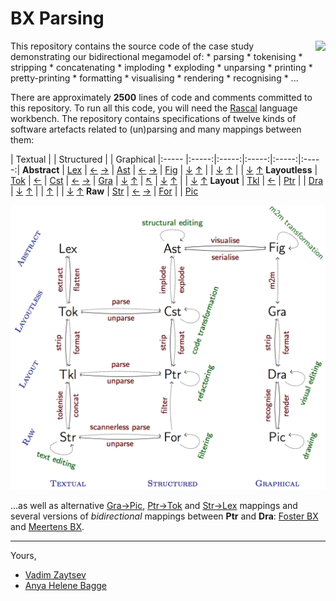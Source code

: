 BX Parsing
==========

<img align="right" src="http://grammarware.github.io/logos/bx.200.png"/>
This repository contains the source code of the case study demonstrating our bidirectional megamodel of:
* parsing
* tokenising
* stripping
* concatenating
* imploding
* exploding
* unparsing
* printing
* pretty-printing
* formatting
* visualising
* rendering
* recognising
* ...

There are approximately **2500** lines of code and comments committed to this repository. To run all this code, you will need the [Rascal](http://www.rascal-mpl.org/start/) language workbench. The repository contains specifications of twelve kinds of software artefacts related to (un)parsing and many mappings between them:

 | Textual | | Structured | | Graphical
|:----- |:-----:|:-----:|:-----:|:-----:|:-----:|
**Abstract** | [Lex](https://github.com/grammarware/bx-parsing/blob/master/doc/Lex.rsc) | [←](https://github.com/grammarware/bx-parsing/blob/master/doc/Ast2Lex.rsc) [→](https://github.com/grammarware/bx-parsing/blob/master/doc/Lex2Ast.rsc) | [Ast](https://github.com/grammarware/bx-parsing/blob/master/doc/Ast.rsc) | [←](https://github.com/grammarware/bx-parsing/blob/master/doc/Fig2Ast.rsc) [→](https://github.com/grammarware/bx-parsing/blob/master/doc/Ast2Fig.rsc) | [Fig](https://github.com/grammarware/bx-parsing/blob/master/doc/Fig.rsc)
 | [↓](https://github.com/grammarware/bx-parsing/blob/master/doc/Lex2Tok.rsc) [↑](https://github.com/grammarware/bx-parsing/blob/master/doc/Tok2Lex.rsc) | | [↓](https://github.com/grammarware/bx-parsing/blob/master/doc/Ast2Cst.rsc) [↑](https://github.com/grammarware/bx-parsing/blob/master/doc/Cst2Ast.rsc) | | [↓](https://github.com/grammarware/bx-parsing/blob/master/doc/Fig2Gra.rsc) [↑](https://github.com/grammarware/bx-parsing/blob/master/doc/Gra2Fig.rsc)
**Layoutless** | [Tok](https://github.com/grammarware/bx-parsing/blob/master/doc/Tok.rsc) | [←](https://github.com/grammarware/bx-parsing/blob/master/doc/Cst2Tok.rsc) | [Cst](https://github.com/grammarware/bx-parsing/blob/master/doc/Cst.rsc) | [←](https://github.com/grammarware/bx-parsing/blob/master/doc/Gra2Cst.rsc) [→](https://github.com/grammarware/bx-parsing/blob/master/doc/Cst2Gra.rsc) | [Gra](https://github.com/grammarware/bx-parsing/blob/master/doc/Gra.rsc)
 | [↓](https://github.com/grammarware/bx-parsing/blob/master/doc/Tok2Tkl.rsc) [↑](https://github.com/grammarware/bx-parsing/blob/master/doc/Tkl2Tok.rsc) | [↖](https://github.com/grammarware/bx-parsing/blob/master/src/specific/Ptr2Tok.rsc) | [↓](https://github.com/grammarware/bx-parsing/blob/master/doc/Cst2Ptr.rsc) [↑](https://github.com/grammarware/bx-parsing/blob/master/doc/Ptr2Cst.rsc) | | [↓](https://github.com/grammarware/bx-parsing/blob/master/doc/Gra2Dra.rsc) [↑](https://github.com/grammarware/bx-parsing/blob/master/doc/Dra2Gra.rsc)
**Layout** | [Tkl](https://github.com/grammarware/bx-parsing/blob/master/doc/Tkl.rsc) | [←](https://github.com/grammarware/bx-parsing/blob/master/doc/Ptr2Tkl.rsc) | [Ptr](https://github.com/grammarware/bx-parsing/blob/master/doc/Ptr.rsc) | | [Dra](https://github.com/grammarware/bx-parsing/blob/master/doc/Dra.rsc)
 | [↓](https://github.com/grammarware/bx-parsing/blob/master/doc/Tkl2Str.rsc) [↑](https://github.com/grammarware/bx-parsing/blob/master/doc/Str2Tkl.rsc) | | [↑](https://github.com/grammarware/bx-parsing/blob/master/doc/For2Ptr.rsc)  | | [↓](https://github.com/grammarware/bx-parsing/blob/master/doc/Dra2Pic.rsc) [↑](https://github.com/grammarware/bx-parsing/blob/master/doc/Pic2Dra.rsc)
**Raw** | [Str](https://github.com/grammarware/bx-parsing/blob/master/doc/Str.rsc) | [←](https://github.com/grammarware/bx-parsing/blob/master/doc/For2Str.rsc) [→](https://github.com/grammarware/bx-parsing/blob/master/doc/Str2For.rsc) | [For](https://github.com/grammarware/bx-parsing/blob/master/doc/For.rsc) | | [Pic](https://github.com/grammarware/bx-parsing/blob/master/doc/Pic.rsc)

![Megamodel](https://github.com/grammarware/bx-parsing/raw/master/megamodel.png)

...as well as alternative [Gra→Pic](https://github.com/grammarware/bx-parsing/blob/master/src/specific/Gra2Pic.rsc), [Ptr→Tok](https://github.com/grammarware/bx-parsing/blob/master/src/specific/Ptr2Tok.rsc) and [Str→Lex](https://github.com/grammarware/bx-parsing/blob/master/src/specific/Str2Lex.rsc) mappings and several versions of *bidirectional* mappings between **Ptr** and **Dra**: [Foster BX](https://github.com/grammarware/bx-parsing/blob/master/src/bridges/ptrdra/Foster.rsc) and [Meertens BX](https://github.com/grammarware/bx-parsing/blob/master/src/bridges/ptrdra/Meertens.rsc).

---
Yours,
* [Vadim Zaytsev](http://grammarware.net)
* [Anya Helene Bagge](http://www.ii.uib.no/~anya/)
